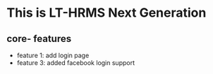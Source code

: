 # This is LT-HRMS Next Generation


## core- features
* feature 1: add login page
* feature 3: added facebook login support


